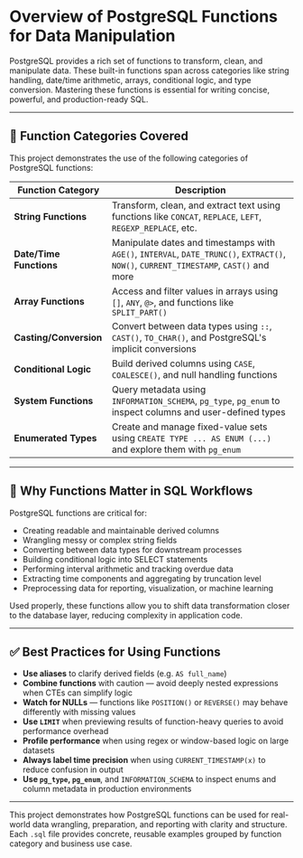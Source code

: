 # Overview of PostgreSQL Functions for Data Manipulation

PostgreSQL provides a rich set of functions to transform, clean, and manipulate data. These built-in functions span across categories like string handling, date/time arithmetic, arrays, conditional logic, and type conversion. Mastering these functions is essential for writing concise, powerful, and production-ready SQL.

---

## 🔧 Function Categories Covered

This project demonstrates the use of the following categories of PostgreSQL functions:

| Function Category       | Description                                                                                                                            |
| ----------------------- | -------------------------------------------------------------------------------------------------------------------------------------- |
| **String Functions**    | Transform, clean, and extract text using functions like `CONCAT`, `REPLACE`, `LEFT`, `REGEXP_REPLACE`, etc.                            |
| **Date/Time Functions** | Manipulate dates and timestamps with `AGE()`, `INTERVAL`, `DATE_TRUNC()`, `EXTRACT()`, `NOW()`, `CURRENT_TIMESTAMP`, `CAST()` and more |
| **Array Functions**     | Access and filter values in arrays using `[]`, `ANY`, `@>`, and functions like `SPLIT_PART()`                                          |
| **Casting/Conversion**  | Convert between data types using `::`, `CAST()`, `TO_CHAR()`, and PostgreSQL's implicit conversions                                    |
| **Conditional Logic**   | Build derived columns using `CASE`, `COALESCE()`, and null handling functions                                                          |
| **System Functions**    | Query metadata using `INFORMATION_SCHEMA`, `pg_type`, `pg_enum` to inspect columns and user-defined types                              |
| **Enumerated Types**    | Create and manage fixed-value sets using `CREATE TYPE ... AS ENUM (...)` and explore them with `pg_enum`                               |

---

## 🧠 Why Functions Matter in SQL Workflows

PostgreSQL functions are critical for:

* Creating readable and maintainable derived columns
* Wrangling messy or complex string fields
* Converting between data types for downstream processes
* Building conditional logic into SELECT statements
* Performing interval arithmetic and tracking overdue data
* Extracting time components and aggregating by truncation level
* Preprocessing data for reporting, visualization, or machine learning

Used properly, these functions allow you to shift data transformation closer to the database layer, reducing complexity in application code.

---

## ✅ Best Practices for Using Functions

* **Use aliases** to clarify derived fields (e.g. `AS full_name`)
* **Combine functions** with caution — avoid deeply nested expressions when CTEs can simplify logic
* **Watch for NULLs** — functions like `POSITION()` or `REVERSE()` may behave differently with missing values
* **Use `LIMIT`** when previewing results of function-heavy queries to avoid performance overhead
* **Profile performance** when using regex or window-based logic on large datasets
* **Always label time precision** when using `CURRENT_TIMESTAMP(x)` to reduce confusion in output
* **Use `pg_type`, `pg_enum`**, and `INFORMATION_SCHEMA` to inspect enums and column metadata in production environments

---

This project demonstrates how PostgreSQL functions can be used for real-world data wrangling, preparation, and reporting with clarity and structure. Each `.sql` file provides concrete, reusable examples grouped by function category and business use case.
